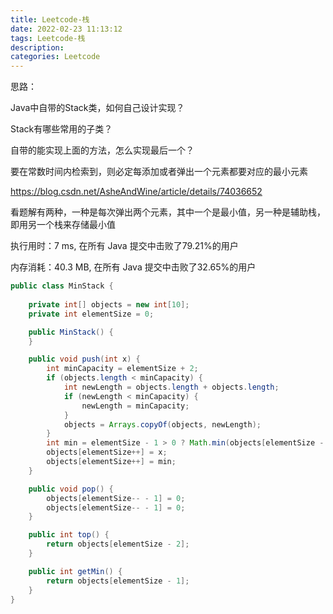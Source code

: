 ```yaml
---
title: Leetcode-栈
date: 2022-02-23 11:13:12
tags: Leetcode-栈
description:
categories: Leetcode
---
```










思路：

Java中自带的Stack类，如何自己设计实现？

Stack有哪些常用的子类？

自带的能实现上面的方法，怎么实现最后一个？

要在常数时间内检索到，则必定每添加或者弹出一个元素都要对应的最小元素


https://blog.csdn.net/AsheAndWine/article/details/74036652


看题解有两种，一种是每次弹出两个元素，其中一个是最小值，另一种是辅助栈，即用另一个栈来存储最小值


执行用时：7 ms, 在所有 Java 提交中击败了79.21%的用户

内存消耗：40.3 MB, 在所有 Java 提交中击败了32.65%的用户

```java
public class MinStack {
    
    private int[] objects = new int[10];
    private int elementSize = 0;

    public MinStack() {
    }

    public void push(int x) {
        int minCapacity = elementSize + 2;
        if (objects.length < minCapacity) {
            int newLength = objects.length + objects.length;
            if (newLength < minCapacity) {
                newLength = minCapacity;
            }
            objects = Arrays.copyOf(objects, newLength);
        }
        int min = elementSize - 1 > 0 ? Math.min(objects[elementSize - 1], x) : x;
        objects[elementSize++] = x;
        objects[elementSize++] = min;
    }

    public void pop() {
        objects[elementSize-- - 1] = 0;
        objects[elementSize-- - 1] = 0;
    }

    public int top() {
        return objects[elementSize - 2];
    }

    public int getMin() {
        return objects[elementSize - 1];
    }
}
```

